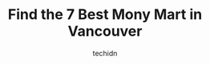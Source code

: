 ---
layout: ampstory
image: https://i0.wp.com/www.auto.or.id/wp-content/uploads/2023/06/money-mart-0-vancouver-1686322362.jpeg?resize=640,853
author: techidn
featured: false
description: Vancouver, British Columbia, Canada is a haven for Mony Mart enthusiasts, boasting an impressive array of 7 top-notch establishments. Whether youre a seasoned connoisseur or simply curious 
title: Find the 7 Best Mony Mart in Vancouver
cover:
   title: Find the 7 Best Mony Mart in Vancouver
   subtitle: AUTO.OR.ID
   background: https://www.auto.or.id/wp-content/uploads/2023/06/money-mart-0-vancouver-1686322362.jpeg

pages: 
 - layout: thirds
   top: <h1>#1 Money Mart</h1>
   bottom: "<p>Thanks Joy you save me god bless big help</p>"
   background: https://www.auto.or.id/wp-content/uploads/2023/06/money-mart-1-vancouver-1686322364.jpeg
   backgroundblur: true
 - layout: thirds
   top: <h1>#2 Money Mart</h1>
   bottom: "<p>3398 Kingsway, Vancouver, BC V5R 5L2, Canada</p>"
   background: https://www.auto.or.id/wp-content/uploads/2023/06/money-mart-2-vancouver-1686322365.jpeg
   cta:
      link: https://www.auto.or.id/find-the-7-best-mony-mart-in-vancouver/
      text: Find the 7 Best Mony Mart in Vancouver
 - layout: thirds
   top: <h1>#3 Money Mart</h1>
   bottom: "<p>1043 Granville St, Vancouver, BC V6Z 1L4, Canada</p>"
   background: https://images.unsplash.com/photo-1627404760301-8efc143749c8?ixlib=rb-4.0.3&ixid=MnwxMjA3fDB8MHxwaG90by1wYWdlfHx8fGVufDB8fHx8&auto=format&fit=crop&w=640&h=853&q=80
   cta:
      link: https://www.auto.or.id/find-the-7-best-mony-mart-in-vancouver/
      text: Find the 7 Best Mony Mart in Vancouver
 - layout: thirds
   top: <h1>#4 Money Mart</h1>
   bottom: "<p>1195 Davie St, Vancouver, BC V6E 1N2, Canada</p>"
   background: https://images.unsplash.com/photo-1596639410348-8470f7fa9f84?ixlib=rb-4.0.3&ixid=MnwxMjA3fDB8MHxwaG90by1wYWdlfHx8fGVufDB8fHx8&auto=format&fit=crop&w=640&h=853&q=80
   cta:
      link: https://www.auto.or.id/find-the-7-best-mony-mart-in-vancouver/
      text: Find the 7 Best Mony Mart in Vancouver
 - layout: thirds
   top: <h1>#5 Money Mart</h1>
   bottom: "<p>2496 E Hastings St, Vancouver, BC V5K 1Z1, Canada</p>"
   background: https://images.unsplash.com/photo-1633084071177-ca4f2b048af0?ixlib=rb-4.0.3&ixid=MnwxMjA3fDB8MHxwaG90by1wYWdlfHx8fGVufDB8fHx8&auto=format&fit=crop&w=640&h=853&q=80
   cta:
      link: https://www.auto.or.id/find-the-7-best-mony-mart-in-vancouver/
      text: Find the 7 Best Mony Mart in Vancouver
 - layout: thirds
   top: <h1>#6 Money Mart</h1>
   bottom: "<p>5501 Victoria Dr, Vancouver, BC V5P 3W2, Canada</p>"
   background: https://images.unsplash.com/photo-1619843810917-548e472b9055?ixlib=rb-4.0.3&ixid=MnwxMjA3fDB8MHxwaG90by1wYWdlfHx8fGVufDB8fHx8&auto=format&fit=crop&w=640&h=853&q=80
   cta:
      link: https://www.auto.or.id/find-the-7-best-mony-mart-in-vancouver/
      text: Find the 7 Best Mony Mart in Vancouver
 - layout: thirds
   top: <h1>#7 Money Mart</h1>
   bottom: "<p>8606 Granville St, Vancouver, BC V6P 5A1, Canada</p>"
   background: https://images.unsplash.com/photo-1579124688690-5476c5d01fde?ixlib=rb-4.0.3&ixid=MnwxMjA3fDB8MHxwaG90by1wYWdlfHx8fGVufDB8fHx8&auto=format&fit=crop&w=640&h=853&q=80
   cta:
      link: https://www.auto.or.id/find-the-7-best-mony-mart-in-vancouver/
      text: Find the 7 Best Mony Mart in Vancouver
 - layout: thirds
   middle: Continue reading...
   background: https://images.unsplash.com/photo-1548084564-80dcdf78c07d?ixlib=rb-4.0.3&ixid=MnwxMjA3fDB8MHxwaG90by1wYWdlfHx8fGVufDB8fHx8&auto=format&fit=crop&w=640&h=853&q=80
   cta:
      link: https://www.auto.or.id/find-the-7-best-mony-mart-in-vancouver/
      text: Find the 7 Best Mony Mart in Vancouver

---